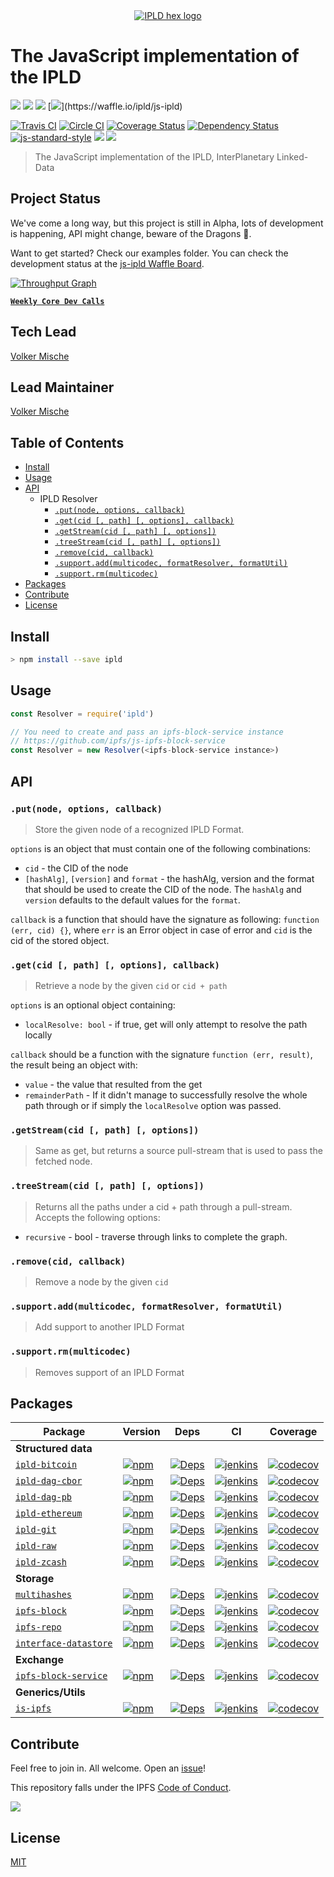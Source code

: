 <div align="center">
  <a href="https://ipld.io"><img src="https://ipld.io/img/ipld-logo.png" alt="IPLD hex logo" /></a>
</div>

# The JavaScript implementation of the IPLD

[![](https://img.shields.io/badge/made%20by-Protocol%20Labs-blue.svg?style=flat-square)](http://protocol.ai)
[![](https://img.shields.io/badge/project-ipld-blue.svg?style=flat-square)](http://ipld.io/)
[![](https://img.shields.io/badge/freenode-%23ipfs-blue.svg?style=flat-square)](http://webchat.freenode.net/?channels=%23ipfs)
[![](https://img.shields.io/badge/pm-waffle-blue.svg?style=flat-square")](https://waffle.io/ipld/js-ipld)

[![Travis CI](https://travis-ci.org/ipld/js-ipld.svg?branch=master)](https://travis-ci.org/ipld/js-ipld)
[![Circle CI](https://circleci.com/gh/ipld/js-ipld.svg?style=svg)]("https://circleci.com/gh/ipld/js-ipld)
[![Coverage Status](https://coveralls.io/repos/github/ipld/js-ipld/badge.svg?branch=master)](https://coveralls.io/github/ipld/js-ipld?branch=master)
[![Dependency Status](https://david-dm.org/ipld/js-ipld.svg?style=flat-square)](https://david-dm.org/ipld/js-ipld)
[![js-standard-style](https://img.shields.io/badge/code%20style-standard-brightgreen.svg?style=flat-square)](https://github.com/feross/standard)
![](https://img.shields.io/badge/npm-%3E%3D3.0.0-orange.svg?style=flat-square)
![](https://img.shields.io/badge/Node.js-%3E%3D6.0.0-orange.svg?style=flat-square)

> The JavaScript implementation of the IPLD, InterPlanetary Linked-Data

## Project Status

We've come a long way, but this project is still in Alpha, lots of development is happening, API might change, beware of the Dragons 🐉.

Want to get started? Check our examples folder. You can check the development status at the [js-ipld Waffle Board](https://waffle.io/ipld/js-ipld).

[![Throughput Graph](https://graphs.waffle.io/ipld/js-ipld/throughput.svg)](https://waffle.io/ipld/js-ipld/metrics/throughput)

[**`Weekly Core Dev Calls`**](https://github.com/ipfs/pm/issues/650)

## Tech Lead

[Volker Mische](https://github.com/vmx)

## Lead Maintainer

[Volker Mische](https://github.com/vmx)

## Table of Contents

- [Install](#install)
- [Usage](#usage)
- [API](#api)
  - IPLD Resolver
    - [`.put(node, options, callback)`](#putnode-options-callback)
    - [`.get(cid [, path] [, options], callback)`](#getcid--path--options-callback)
    - [`.getStream(cid [, path] [, options])`](#getstreamcid--path--options)
    - [`.treeStream(cid [, path] [, options])`](#treestreamcid--path--options)
    - [`.remove(cid, callback)`](#removecid-callback)
    - [`.support.add(multicodec, formatResolver, formatUtil)`](#supportaddmulticodec-formatresolver-formatutil)
    - [`.support.rm(multicodec)`](#supportrmmulticodec)
- [Packages](#packages)
- [Contribute](#contribute)
- [License](#license)

## Install

```bash
> npm install --save ipld
```

## Usage

```js
const Resolver = require('ipld')

// You need to create and pass an ipfs-block-service instance
// https://github.com/ipfs/js-ipfs-block-service
const Resolver = new Resolver(<ipfs-block-service instance>)
```

## API

### `.put(node, options, callback)`

> Store the given node of a recognized IPLD Format.

`options` is an object that must contain one of the following combinations:
- `cid` - the CID of the node
- `[hashAlg]`, `[version]` and `format` - the hashAlg, version and the format that should be used to create the CID of the node. The 
`hashAlg` and `version` defaults to the default values for the `format`.

`callback` is a function that should have the signature as following: `function (err, cid) {}`, where `err` is an Error object in case of error and `cid` is the cid of the stored object.

### `.get(cid [, path] [, options], callback)`

> Retrieve a node by the given `cid` or `cid + path`

`options` is an optional object containing:

- `localResolve: bool` - if true, get will only attempt to resolve the path locally

`callback` should be a function with the signature `function (err, result)`, the result being an object with:

- `value` - the value that resulted from the get
- `remainderPath` - If it didn't manage to successfully resolve the whole path through or if simply the `localResolve` option was passed.

### `.getStream(cid [, path] [, options])`

> Same as get, but returns a source pull-stream that is used to pass the fetched node.

### `.treeStream(cid [, path] [, options])`

> Returns all the paths under a cid + path through a pull-stream. Accepts the following options:

- `recursive` - bool - traverse through links to complete the graph.

### `.remove(cid, callback)`

> Remove a node by the given `cid`

### `.support.add(multicodec, formatResolver, formatUtil)`

> Add support to another IPLD Format

### `.support.rm(multicodec)`

> Removes support of an IPLD Format

## Packages

| Package | Version | Deps | CI | Coverage |
| ---------|---------|---------|---------|--------- |
| **Structured data** |
| [`ipld-bitcoin`](//github.com/ipld/js-ipld-bitcoin) | [![npm](https://img.shields.io/npm/v/ipld-bitcoin.svg?maxAge=86400&style=flat-square)](//github.com/ipld/js-ipld-bitcoin/releases) | [![Deps](https://david-dm.org/ipld/js-ipld-bitcoin.svg?style=flat-square)](https://david-dm.org/ipld/js-ipld-bitcoin) | [![jenkins](https://ci.ipfs.team/buildStatus/icon?job=ipld/js-ipld-bitcoin/master)](https://ci.ipfs.team/job/ipld/job/js-ipld-bitcoin/job/master/) | [![codecov](https://codecov.io/gh/ipld/js-ipld-bitcoin/branch/master/graph/badge.svg)](https://codecov.io/gh/ipld/js-ipld-bitcoin) |
| [`ipld-dag-cbor`](//github.com/ipld/js-ipld-dag-cbor) | [![npm](https://img.shields.io/npm/v/ipld-dag-cbor.svg?maxAge=86400&style=flat-square)](//github.com/ipld/js-ipld-dag-cbor/releases) | [![Deps](https://david-dm.org/ipld/js-ipld-dag-cbor.svg?style=flat-square)](https://david-dm.org/ipld/js-ipld-dag-cbor) | [![jenkins](https://ci.ipfs.team/buildStatus/icon?job=ipld/js-ipld-dag-cbor/master)](https://ci.ipfs.team/job/ipld/job/js-ipld-dag-cbor/job/master/) | [![codecov](https://codecov.io/gh/ipld/js-ipld-dag-cbor/branch/master/graph/badge.svg)](https://codecov.io/gh/ipld/js-ipld-dag-cbor) |
| [`ipld-dag-pb`](//github.com/ipld/js-ipld-dag-pb) | [![npm](https://img.shields.io/npm/v/ipld-dag-pb.svg?maxAge=86400&style=flat-square)](//github.com/ipld/js-ipld-dag-pb/releases) | [![Deps](https://david-dm.org/ipld/js-ipld-dag-pb.svg?style=flat-square)](https://david-dm.org/ipld/js-ipld-dag-pb) | [![jenkins](https://ci.ipfs.team/buildStatus/icon?job=ipld/js-ipld-dag-pb/master)](https://ci.ipfs.team/job/ipld/job/js-ipld-dag-pb/job/master/) | [![codecov](https://codecov.io/gh/ipld/js-ipld-dag-pb/branch/master/graph/badge.svg)](https://codecov.io/gh/ipld/js-ipld-dag-pb) |
| [`ipld-ethereum`](//github.com/ipld/js-ipld-ethereum) | [![npm](https://img.shields.io/npm/v/ipld-ethereum.svg?maxAge=86400&style=flat-square)](//github.com/ipld/js-ipld-ethereum/releases) | [![Deps](https://david-dm.org/ipld/js-ipld-ethereum.svg?style=flat-square)](https://david-dm.org/ipld/js-ipld-ethereum) | [![jenkins](https://ci.ipfs.team/buildStatus/icon?job=ipld/js-ipld-ethereum/master)](https://ci.ipfs.team/job/ipld/job/js-ipld-ethereum/job/master/) | [![codecov](https://codecov.io/gh/ipld/js-ipld-ethereum/branch/master/graph/badge.svg)](https://codecov.io/gh/ipld/js-ipld-ethereum) |
| [`ipld-git`](//github.com/ipld/js-ipld-git) | [![npm](https://img.shields.io/npm/v/ipld-git.svg?maxAge=86400&style=flat-square)](//github.com/ipld/js-ipld-git/releases) | [![Deps](https://david-dm.org/ipld/js-ipld-git.svg?style=flat-square)](https://david-dm.org/ipld/js-ipld-git) | [![jenkins](https://ci.ipfs.team/buildStatus/icon?job=ipld/js-ipld-git/master)](https://ci.ipfs.team/job/ipld/job/js-ipld-git/job/master/) | [![codecov](https://codecov.io/gh/ipld/js-ipld-git/branch/master/graph/badge.svg)](https://codecov.io/gh/ipld/js-ipld-git) |
| [`ipld-raw`](//github.com/ipld/js-ipld-raw) | [![npm](https://img.shields.io/npm/v/ipld-raw.svg?maxAge=86400&style=flat-square)](//github.com/ipld/js-ipld-raw/releases) | [![Deps](https://david-dm.org/ipld/js-ipld-raw.svg?style=flat-square)](https://david-dm.org/ipld/js-ipld-raw) | [![jenkins](https://ci.ipfs.team/buildStatus/icon?job=ipld/js-ipld-raw/master)](https://ci.ipfs.team/job/ipld/job/js-ipld-raw/job/master/) | [![codecov](https://codecov.io/gh/ipld/js-ipld-raw/branch/master/graph/badge.svg)](https://codecov.io/gh/ipld/js-ipld-raw) |
| [`ipld-zcash`](//github.com/ipld/js-ipld-zcash) | [![npm](https://img.shields.io/npm/v/ipld-zcash.svg?maxAge=86400&style=flat-square)](//github.com/ipld/js-ipld-zcash/releases) | [![Deps](https://david-dm.org/ipld/js-ipld-zcash.svg?style=flat-square)](https://david-dm.org/ipld/js-ipld-zcash) | [![jenkins](https://ci.ipfs.team/buildStatus/icon?job=ipld/js-ipld-zcash/master)](https://ci.ipfs.team/job/ipld/job/js-ipld-zcash/job/master/) | [![codecov](https://codecov.io/gh/ipld/js-ipld-zcash/branch/master/graph/badge.svg)](https://codecov.io/gh/ipld/js-ipld-zcash) |
| **Storage** |
| [`multihashes`](//github.com/multiformats/js-multihash) | [![npm](https://img.shields.io/npm/v/multihashes.svg?maxAge=86400&style=flat-square)](//github.com/multiformats/js-multihash/releases) | [![Deps](https://david-dm.org/multiformats/js-multihash.svg?style=flat-square)](https://david-dm.org/multiformats/js-multihash) | [![jenkins](https://ci.ipfs.team/buildStatus/icon?job=multiformats/js-multihash/master)](https://ci.ipfs.team/job/multiformats/job/js-multihash/job/master/) | [![codecov](https://codecov.io/gh/multiformats/js-multihash/branch/master/graph/badge.svg)](https://codecov.io/gh/multiformats/js-multihash) |
| [`ipfs-block`](//github.com/ipfs/js-ipfs-block) | [![npm](https://img.shields.io/npm/v/ipfs-block.svg?maxAge=86400&style=flat-square)](//github.com/ipfs/js-ipfs-block/releases) | [![Deps](https://david-dm.org/ipfs/js-ipfs-block.svg?style=flat-square)](https://david-dm.org/ipfs/js-ipfs-block) | [![jenkins](https://ci.ipfs.team/buildStatus/icon?job=ipfs/js-ipfs-block/master)](https://ci.ipfs.team/job/ipfs/job/js-ipfs-block/job/master/) | [![codecov](https://codecov.io/gh/ipfs/js-ipfs-block/branch/master/graph/badge.svg)](https://codecov.io/gh/ipfs/js-ipfs-block) |
| [`ipfs-repo`](//github.com/ipfs/js-ipfs-repo) | [![npm](https://img.shields.io/npm/v/ipfs-repo.svg?maxAge=86400&style=flat-square)](//github.com/ipfs/js-ipfs-repo/releases) | [![Deps](https://david-dm.org/ipfs/js-ipfs-repo.svg?style=flat-square)](https://david-dm.org/ipfs/js-ipfs-repo) | [![jenkins](https://ci.ipfs.team/buildStatus/icon?job=ipfs/js-ipfs-repo/master)](https://ci.ipfs.team/job/ipfs/job/js-ipfs-repo/job/master/) | [![codecov](https://codecov.io/gh/ipfs/js-ipfs-repo/branch/master/graph/badge.svg)](https://codecov.io/gh/ipfs/js-ipfs-repo) |
| [`interface-datastore`](//github.com/ipfs/interface-datastore) | [![npm](https://img.shields.io/npm/v/interface-datastore.svg?maxAge=86400&style=flat-square)](//github.com/ipfs/interface-datastore/releases) | [![Deps](https://david-dm.org/ipfs/interface-datastore.svg?style=flat-square)](https://david-dm.org/ipfs/interface-datastore) | [![jenkins](https://ci.ipfs.team/buildStatus/icon?job=ipfs/interface-datastore/master)](https://ci.ipfs.team/job/ipfs/job/interface-datastore/job/master/) | [![codecov](https://codecov.io/gh/ipfs/interface-datastore/branch/master/graph/badge.svg)](https://codecov.io/gh/ipfs/interface-datastore) |
| **Exchange** |
| [`ipfs-block-service`](//github.com/ipfs/js-ipfs-block-service) | [![npm](https://img.shields.io/npm/v/ipfs-block-service.svg?maxAge=86400&style=flat-square)](//github.com/ipfs/js-ipfs-block-service/releases) | [![Deps](https://david-dm.org/ipfs/js-ipfs-block-service.svg?style=flat-square)](https://david-dm.org/ipfs/js-ipfs-block-service) | [![jenkins](https://ci.ipfs.team/buildStatus/icon?job=ipfs/js-ipfs-block-service/master)](https://ci.ipfs.team/job/ipfs/job/js-ipfs-block-service/job/master/) | [![codecov](https://codecov.io/gh/ipfs/js-ipfs-block-service/branch/master/graph/badge.svg)](https://codecov.io/gh/ipfs/js-ipfs-block-service) |
| **Generics/Utils** |
| [`is-ipfs`](//github.com/ipfs/is-ipfs) | [![npm](https://img.shields.io/npm/v/is-ipfs.svg?maxAge=86400&style=flat-square)](//github.com/ipfs/is-ipfs/releases) | [![Deps](https://david-dm.org/ipfs/is-ipfs.svg?style=flat-square)](https://david-dm.org/ipfs/is-ipfs) | [![jenkins](https://ci.ipfs.team/buildStatus/icon?job=ipfs/is-ipfs/master)](https://ci.ipfs.team/job/ipfs/job/is-ipfs/job/master/) | [![codecov](https://codecov.io/gh/ipfs/is-ipfs/branch/master/graph/badge.svg)](https://codecov.io/gh/ipfs/is-ipfs) |

## Contribute

Feel free to join in. All welcome. Open an [issue](https://github.com/ipld/js-ipld-resolver/issues)!

This repository falls under the IPFS [Code of Conduct](https://github.com/ipfs/community/blob/master/code-of-conduct.md).

[![](https://cdn.rawgit.com/jbenet/contribute-ipfs-gif/master/img/contribute.gif)](https://github.com/ipfs/community/blob/master/contributing.md)

## License

[MIT](LICENSE)
